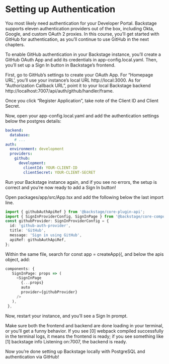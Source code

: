 # Setting up Authentication #

You most likely need authentication for your Developer Portal. Backstage supports eleven authentication providers out of the box, including Okta, Google, and custom OAuth 2 proxies. In this course, you’ll get started with GitHub for authentication, as you’ll continue to use GitHub in the next chapters. 

To enable GitHub authentication in your Backstage instance, you’ll create a GitHub OAuth App and add its credentials in app-config.local.yaml. Then, you’ll set up a Sign In button in Backstage’s frontend. 

First, go to GitHub’s settings to create your OAuth App. For “Homepage URL’, you’ll use your instance’s local URL http://local:3000. As for “Authorization Callback URL”, point it to your local Backstage backend http://localhost:7007/api/auth/github/handler/frame. 

Once you click “Register Application”, take note of the Client ID and Client Secret.

Now, open your app-config.local.yaml and add the authentication settings below the postgres details:

```yaml
backend:
  database:
    # ...
auth:
  environment: development
  providers:
    github:
      development:
        clientId: YOUR-CLIENT-ID
        clientSecret: YOUR-CLIENT-SECRET
```
Run your Backstage instance again, and if you see no errors, the setup is correct and you’re now ready to add a Sign In button!

Open packages/app/src/App.tsx and add the following below the last import line.

```typescript
import { githubAuthApiRef } from '@backstage/core-plugin-api';
import { SignInProviderConfig, SignInPage } from '@backstage/core-components';
const githubProvider: SignInProviderConfig = {
  id: 'github-auth-provider',
  title: 'GitHub',
  message: 'Sign in using GitHub',
  apiRef: githubAuthApiRef,
};
```

Within the same file, search for const app = createApp({, and below the apis object, add:

```typescript
components: {
   SignInPage: props => (
     <SignInPage
       {...props}
       auto
       provider={githubProvider}
     />
   ),
 },
 ```

Now, restart your instance, and you’ll see a Sign In prompt. 

Make sure both the frontend and backend are done loading in your terminal, or you’ll get a funny behavior. If you see [0] webpack compiled successfully in the terminal logs, it means the frontend is ready; if you see something like [1] backstage info Listening on:7007, the backend is ready.

Now you’re done setting up Backstage locally with PostgreSQL and authentication via GitHub!